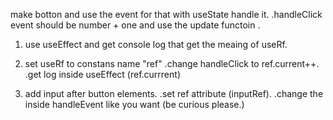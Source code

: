 make botton and use the event for that with useState handle it.
    .handleClick event should be number + one and use the update functoin .

1. use useEffect and get console log that get the meaing of useRf.

2. set useRf to constans name "ref"
    .change handleClick to ref.current++.
    .get log inside useEffect (ref.currrent)

3. add input after button elements.
    .set ref attribute (inputRef).
    .change the inside handleEvent like you want (be curious please.)